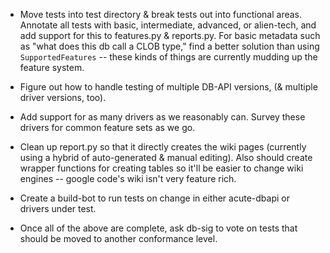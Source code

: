   * Move tests into test directory & break tests out into functional areas.  Annotate all tests with basic, intermediate, advanced, or alien-tech, and add support for this to features.py & reports.py.  For basic metadata such as "what does this db call a CLOB type," find a better solution than using `SupportedFeatures` -- these kinds of things are currently mudding up the feature system.

  * Figure out how to handle testing of multiple DB-API versions, (& multiple driver versions, too).

  * Add support for as many drivers as we reasonably can. Survey these drivers for common feature sets as we go.

  * Clean up report.py so that it directly creates the wiki pages (currently using a hybrid of auto-generated & manual editing).  Also should create wrapper functions for creating tables so it'll be easier to change wiki engines -- google code's wiki isn't very feature rich.

  * Create a build-bot to run tests on change in either acute-dbapi or drivers under test.

  * Once all of the above are complete, ask db-sig to vote on tests that should be moved to another conformance level.